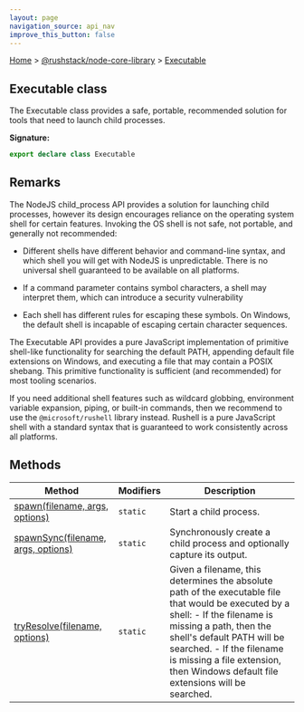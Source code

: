 ```yaml
---
layout: page
navigation_source: api_nav
improve_this_button: false
---
```



[Home](./index.md) &gt; [@rushstack/node-core-library](./node-core-library.md) &gt; [Executable](./node-core-library.executable.md)

## Executable class

The Executable class provides a safe, portable, recommended solution for tools that need to launch child processes.

<b>Signature:</b>

```typescript
export declare class Executable
```

## Remarks

The NodeJS child\_process API provides a solution for launching child processes, however its design encourages reliance on the operating system shell for certain features. Invoking the OS shell is not safe, not portable, and generally not recommended:

- Different shells have different behavior and command-line syntax, and which shell you will get with NodeJS is unpredictable. There is no universal shell guaranteed to be available on all platforms.

- If a command parameter contains symbol characters, a shell may interpret them, which can introduce a security vulnerability

- Each shell has different rules for escaping these symbols. On Windows, the default shell is incapable of escaping certain character sequences.

The Executable API provides a pure JavaScript implementation of primitive shell-like functionality for searching the default PATH, appending default file extensions on Windows, and executing a file that may contain a POSIX shebang. This primitive functionality is sufficient (and recommended) for most tooling scenarios.

If you need additional shell features such as wildcard globbing, environment variable expansion, piping, or built-in commands, then we recommend to use the `@microsoft/rushell` library instead. Rushell is a pure JavaScript shell with a standard syntax that is guaranteed to work consistently across all platforms.

## Methods

|  Method | Modifiers | Description |
|  --- | --- | --- |
|  [spawn(filename, args, options)](./node-core-library.executable.spawn.md) | <code>static</code> | Start a child process. |
|  [spawnSync(filename, args, options)](./node-core-library.executable.spawnsync.md) | <code>static</code> | Synchronously create a child process and optionally capture its output. |
|  [tryResolve(filename, options)](./node-core-library.executable.tryresolve.md) | <code>static</code> | Given a filename, this determines the absolute path of the executable file that would be executed by a shell: - If the filename is missing a path, then the shell's default PATH will be searched. - If the filename is missing a file extension, then Windows default file extensions will be searched. |
